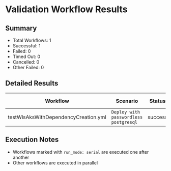 # Validation Workflow Results

## Summary
- Total Workflows: 1
- Successful: 1
- Failed: 0
- Timed Out: 0
- Cancelled: 0
- Other Failed: 0

## Detailed Results

| Workflow | Scenario | Status | Duration | Run URL |
|----------|----------|---------|-----------|----------|
| testWlsAksWithDependencyCreation.yml | `Deploy with passwordless postgresql` | success | 1h:14m:32s | [View Run](https://github.com/azure-javaee/weblogic-azure/actions/runs/16985493037) |


## Execution Notes
- Workflows marked with `run_mode: serial` are executed one after another
- Other workflows are executed in parallel
